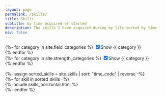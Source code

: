 ```yaml
---
layout: page
permalink: /skills/
title: Skills
subtitle: by time acquired or started
description: The skills I have acquired during my life sorted by time I have acquired the given skill or started learning it.
nav: false
---
```


<div id="skillCheckboxes" class="d-flex flex-column">
  <div class="row align-items-center">
    <div class="col-6">
      {%- for category in site.field_categories %}
        <label>
          <input type="checkbox"
          class="skillCheckbox"
          checked="true"
          id="check-{{ category }}"
          onclick="toggleCategoryDisplay('{{ category }}')">Show {{ category }}
        </label>
        <br>
      {% endfor %}
    </div>
    <div class="col-6">
      {%- for category in site.strength_categories %}
        <label>
          <input type="checkbox"
          class="skillCheckbox"
          checked="true"
          id="check-{{ category }}"
          onclick="toggleCategoryDisplay('{{ category }}')">Show {{ category }}
        </label>
        <br>
      {% endfor %}
    </div>
  </div>
</div>

<br>

<!-- pages/skills.md -->
<div class="skills">
  <!-- Display skills without categories -->
  {%- assign sorted_skills = site.skills | sort: "time_code" | reverse -%}
  <!-- Generate cards for each skill -->
  <div class="container">
    <div class="row row-cols-1">
    {%- for skill in sorted_skills -%}
      <div class="div-skill" categories="{{ skill.field }} {{ skill.strength }}">
        {% include skills_horizontal.html %}
      </div>
    {%- endfor %}
    </div>
  </div>
</div>
